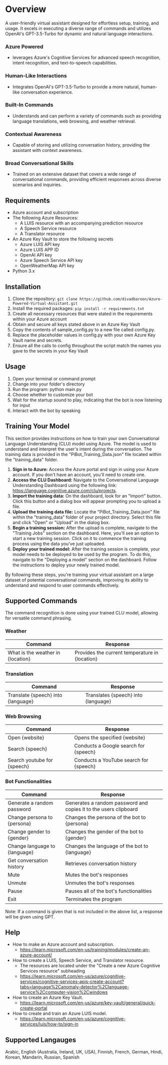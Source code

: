 # Overview
A user-friendly virtual assistant designed for effortless setup, training, and usage. It excels in executing a diverse range of commands and utilizes OpenAI's GPT-3.5-Turbo for dynamic and natural language interactions. 

### Azure Powered

- leverages Azure's Cognitive Services for advanced speech recognition, intent recognition, and text-to-speech capabilities.

### Human-Like Interactions

- Integrates OpenAI's GPT-3.5-Turbo to provide a more natural, human-like conversation experience.

### Built-In Commands

- Understands and can perform a variety of commands such as providing language translations, web browsing, and weather retrieval. 

### Contextual Awareness

- Capable of storing and utilizing conversation history, providing the assistant with context awareness.

### Broad Conversational Skills

- Trained on an extensive dataset that covers a wide range of conversational commands, providing efficient responses across diverse scenarios and inquiries.

## Requirements
- Azure account and subscription
- The following Azure Resources:
  - A LUIS resource with an accompanying prediction resource
  - A Speech Service resource
  - A Translator resource
- An Azure Key Vault to store the following secrets
  - Azure LUIS API key
  - Azure LUIS APP ID
  - OpenAI API key
  - Azure Speech Service API key
  - OpenWeatherMap API key
- Python 3.x

## Installation
1. Clone the repository: `git clone https://github.com/divadbaroon/Azure-Powered-Virtual-Assistant.git`
2. Install the required packages: `pip install -r requirements.txt`
3. Create all necessary resources that were stated in the requirements within your Azure account
4. Obtain and secure all keys stated above in an Azure Key Vault
5. Copy the contents of sample_config.py to a new file called config.py.
6. Replace the placeholder values in config.py with your own Azure Key Vault name and secrets.
7. Ensure all the calls to config throughout the script match the names you gave to the secrets in your Key Vault

## Usage
1. Open your terminal or command prompt
2. Change into your folder's directory
3. Run the program: python main.py
4. Choose whether to customize your bot
5. Wait for the startup sound to play, indicating that the bot is now listening for input
6. Interact with the bot by speaking

## Training Your Model
This section provides instructions on how to train your own Conversational Language Understanding (CLU) model using Azure. The model is used to understand and interpret the user's intent during the conversation. The training data is provided in the "PiBot_Training_Data.json" file located within the "training_data" folder.
1. **Sign in to Azure:** Access the Azure portal and sign in using your Azure account. If you don't have an account, you'll need to create one.
2. **Access the CLU Dashboard:** Navigate to the Conversational Language Understanding Dashboard using the following link: https://language.cognitive.azure.com/clu/projects.
3. **Import the training data:** On the dashboard, look for an "Import" button. Click this button and a dialog box will appear prompting you to upload a file.
4. **Upload the training data file:** Locate the "PiBot_Training_Data.json" file within the "training_data" folder of your project directory. Select this file and click "Open" or "Upload" in the dialog box.
5. **Begin a training session:** After the upload is complete, navigate to the "Training Jobs" section on the dashboard. Here, you'll see an option to start a new training session. Click on it to commence the training process using the data you've just uploaded.
6. **Deploy your trained model:** After the training session is complete, your model needs to be deployed to be used by the program. To do this, navigate to the "Deploying a model" section on the dashboard. Follow the instructions to deploy your newly trained model.

By following these steps, you're training your virtual assistant on a large dataset of potential conversational commands, improving its ability to understand and respond to user commands effectively.

## Supported Commands
The command recognition is done using your trained CLU model, allowing for versatile command phrasing.

### Weather
| Command | Response |
| ------- | -------- |
| What is the weather in {location} | Provides the current temperature in {location} |
### Translation
| Command | Response |
| ------- | -------- |
| Translate {speech} into {language} | Translates {speech} into {language} |
### Web Browsing
| Command | Response |
| ------- | -------- |
| Open {website} | Opens the specified {website} |
| Search {speech} | Conducts a Google search for {speech} |
| Search youtube for {speech} | Conducts a YouTube search for {speech} |
### Bot Functionalities
| Command | Response |
| ------- | -------- |
| Generate a random password | Generates a random password and copies it to the users clipboard |
| Change persona to {persona} | Changes the persona of the bot to {persona} |
| Change gender to {gender} | Changes the gender of the bot to {gender} |
| Change language to {language} | Changes the language of the bot to {language} |
| Get conversation history | Retrieves conversation history |
| Mute | Mutes the bot's responses |
| Unmute | Unmutes the bot's responses |
| Pause | Pauses all of the bot's functionalities |
| Exit | Terminates the program |

Note: If a command is given that is not included in the above list, a response will be given using GPT.

## Help
 - How to make an Azure account and subscription.
   - https://learn.microsoft.com/en-us/training/modules/create-an-azure-account/
 - How to create a LUIS, Speech Service, and Translator resource.
   - The resources are located under the "Create a new Azure Cognitive Services resource" subheading 
   - https://learn.microsoft.com/en-us/azure/cognitive-services/cognitive-services-apis-create-account?tabs=language%2Canomaly-detector%2Clanguage-service%2Ccomputer-vision%2Cwindows 
 - How to create an Azure Key Vault.
   - https://learn.microsoft.com/en-us/azure/key-vault/general/quick-create-portal
 - How to create and train an Azure LUIS model.
   - https://learn.microsoft.com/en-us/azure/cognitive-services/luis/how-to/sign-in
   
 ## Supported Langauges
 Arabic, English (Australia, Ireland, UK, USA), Finnish, French, German, Hindi, Korean, Mandarin, Russian, Spanish
